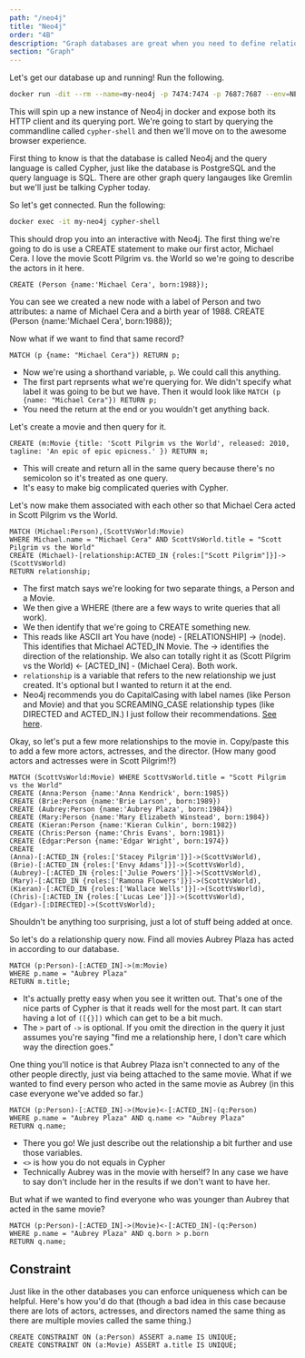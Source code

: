```yaml
---
path: "/neo4j"
title: "Neo4j"
order: "4B"
description: "Graph databases are great when you need to define relations between objects that can have complex webs of relations especially for things like social networks."
section: "Graph"
---
```


Let's get our database up and running! Run the following.

```bash
docker run -dit --rm --name=my-neo4j -p 7474:7474 -p 7687:7687 --env=NEO4J_AUTH=none neo4j:4.1.3
```

This will spin up a new instance of Neo4j in docker and expose both its HTTP client and its querying port. We're going to start by querying the commandline called `cypher-shell` and then we'll move on to the awesome browser experience.

First thing to know is that the database is called Neo4j and the query language is called Cypher, just like the database is PostgreSQL and the query language is SQL. There are other graph query langauges like Gremlin but we'll just be talking Cypher today.

So let's get connected. Run the following:

```bash
docker exec -it my-neo4j cypher-shell
```

This should drop you into an interactive with Neo4j. The first thing we're going to do is use a CREATE statement to make our first actor, Michael Cera. I love the movie Scott Pilgrim vs. the World so we're going to describe the actors in it here.

```cql
CREATE (Person {name:'Michael Cera', born:1988});
```

You can see we created a new node with a label of Person and two attributes: a name of Michael Cera and a birth year of 1988. CREATE (Person {name:'Michael Cera', born:1988});

Now what if we want to find that same record?

```cql
MATCH (p {name: "Michael Cera"}) RETURN p;
```

- Now we're using a shorthand variable, `p`. We could call this anything.
- The first part reprsents what we're querying for. We didn't specify what label it was going to be but we have. Then it would look like `MATCH (p {name: "Michael Cera"}) RETURN p;`
- You need the return at the end or you wouldn't get anything back.

Let's create a movie and then query for it.

```cql
CREATE (m:Movie {title: 'Scott Pilgrim vs the World', released: 2010, tagline: 'An epic of epic epicness.' }) RETURN m;
```

- This will create and return all in the same query because there's no semicolon so it's treated as one query.
- It's easy to make big complicated queries with Cypher.

Let's now make them associated with each other so that Michael Cera acted in Scott Pilgrim vs the World.

```cql
MATCH (Michael:Person),(ScottVsWorld:Movie)
WHERE Michael.name = "Michael Cera" AND ScottVsWorld.title = "Scott Pilgrim vs the World"
CREATE (Michael)-[relationship:ACTED_IN {roles:["Scott Pilgrim"]}]->(ScottVsWorld)
RETURN relationship;
```

- The first match says we're looking for two separate things, a Person and a Movie.
- We then give a WHERE (there are a few ways to write queries that all work).
- We then identify that we're going to CREATE something new.
- This reads like ASCII art You have (node) - \[RELATIONSHIP] -> (node). This identifies that Michael ACTED_IN Movie. The -> identifies the direction of the relationship. We also can totally right it as (Scott Pilgrim vs the World) <- \[ACTED_IN] - (Michael Cera). Both work.
- `relationship` is a variable that refers to the new relationship we just created. It's optional but I wanted to return it at the end.
- Neo4j recommends you do CapitalCasing with label names (like Person and Movie) and that you SCREAMING_CASE relationship types (like DIRECTED and ACTED_IN.) I just follow their recommendations. [See here][naming].

Okay, so let's put a few more relationships to the movie in. Copy/paste this to add a few more actors, actresses, and the director. (How many good actors and actresses were in Scott Pilgrim!?)

```cql
MATCH (ScottVsWorld:Movie) WHERE ScottVsWorld.title = "Scott Pilgrim vs the World"
CREATE (Anna:Person {name:'Anna Kendrick', born:1985})
CREATE (Brie:Person {name:'Brie Larson', born:1989})
CREATE (Aubrey:Person {name:'Aubrey Plaza', born:1984})
CREATE (Mary:Person {name:'Mary Elizabeth Winstead', born:1984})
CREATE (Kieran:Person {name:'Kieran Culkin', born:1982})
CREATE (Chris:Person {name:'Chris Evans', born:1981})
CREATE (Edgar:Person {name:'Edgar Wright', born:1974})
CREATE
(Anna)-[:ACTED_IN {roles:['Stacey Pilgrim']}]->(ScottVsWorld),
(Brie)-[:ACTED_IN {roles:['Envy Adams']}]->(ScottVsWorld),
(Aubrey)-[:ACTED_IN {roles:['Julie Powers']}]->(ScottVsWorld),
(Mary)-[:ACTED_IN {roles:['Ramona Flowers']}]->(ScottVsWorld),
(Kieran)-[:ACTED_IN {roles:['Wallace Wells']}]->(ScottVsWorld),
(Chris)-[:ACTED_IN {roles:['Lucas Lee']}]->(ScottVsWorld),
(Edgar)-[:DIRECTED]->(ScottVsWorld);
```

Shouldn't be anything too surprising, just a lot of stuff being added at once.

So let's do a relationship query now. Find all movies Aubrey Plaza has acted in according to our database.

```cql
MATCH (p:Person)-[:ACTED_IN]->(m:Movie)
WHERE p.name = "Aubrey Plaza"
RETURN m.title;
```

- It's actually pretty easy when you see it written out. That's one of the nice parts of Cypher is that it reads well for the most part. It can start having a lot of `([{}])` which can get to be a bit much.
- The `>` part of `->` is optional. If you omit the direction in the query it just assumes you're saying "find me a relationship here, I don't care which way the direction goes."

One thing you'll notice is that Aubrey Plaza isn't connected to any of the other people directly, just via being attached to the same movie. What if we wanted to find every person who acted in the same movie as Aubrey (in this case everyone we've added so far.)

```cql
MATCH (p:Person)-[:ACTED_IN]->(Movie)<-[:ACTED_IN]-(q:Person)
WHERE p.name = "Aubrey Plaza" AND q.name <> "Aubrey Plaza"
RETURN q.name;
```

- There you go! We just describe out the relationship a bit further and use those variables.
- `<>` is how you do not equals in Cypher
- Technically Aubrey was in the movie with herself? In any case we have to say don't include her in the results if we don't want to have her.

But what if we wanted to find everyone who was younger than Aubrey that acted in the same movie?

```cql
MATCH (p:Person)-[:ACTED_IN]->(Movie)<-[:ACTED_IN]-(q:Person)
WHERE p.name = "Aubrey Plaza" AND q.born > p.born
RETURN q.name;
```

## Constraint

Just like in the other databases you can enforce uniqueness which can be helpful. Here's how you'd do that (though a bad idea in this case because there are lots of actors, actresses, and directors named the same thing as there are multiple movies called the same thing.)

```cql
CREATE CONSTRAINT ON (a:Person) ASSERT a.name IS UNIQUE;
CREATE CONSTRAINT ON (a:Movie) ASSERT a.title IS UNIQUE;
```

[naming]: https://neo4j.com/docs/cypher-manual/4.1/syntax/naming/
